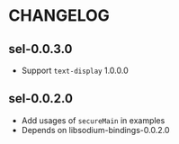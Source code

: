 # CHANGELOG

## sel-0.0.3.0

* Support `text-display` 1.0.0.0

## sel-0.0.2.0

* Add usages of `secureMain` in examples
* Depends on libsodium-bindings-0.0.2.0
